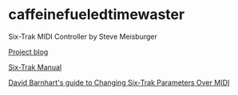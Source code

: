 caffeinefueledtimewaster
========================

Six-Trak MIDI Controller by Steve Meisburger

[Project blog](https://sites.google.com/site/caffeinefueledtimewaster/)

[Six-Trak Manual](http://home.arcor.de/positron37/synths/Sequential_Circuits_Six-Trak_Operation_Manual.pdf)

[David Barnhart's guide to Changing Six-Trak Parameters Over MIDI](http://greatsynthesizers.com/wp/wp-content/uploads/2014/03/six_trak_cc_chart.pdf)
